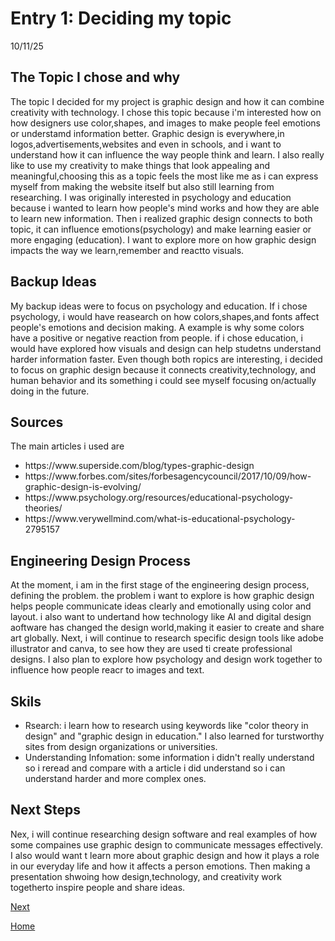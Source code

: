 # Entry 1: Deciding my topic 
 10/11/25

## The Topic I chose and why 
The topic I decided for my project is graphic design and how it can combine creativity with technology. I chose this topic because i'm interested how on how designers use color,shapes, and images to make people feel emotions or understamd information better. Graphic design is everywhere,in logos,advertisements,websites and even in schools, and i want to understand how it can influence the way people think and learn. I also really like to use my creativity to make things that look appealing and meaningful,choosing this as a topic feels the most like me as i can express myself from making the website itself but also still learning from researching. I was originally interested in psychology and education because i wanted to learn how people's mind works and how they are able to learn new information. Then i realized graphic design connects to both topic, it can influence emotions(psychology) and make learning easier or more engaging (education). I want to explore more on how graphic design impacts the way we learn,remember and reactto visuals. 

## Backup Ideas
My backup ideas were to focus on psychology and education. If i chose psychology, i would have reasearch on how colors,shapes,and fonts affect people's emotions and decision making. A example is why some colors have a positive or negative reaction from people. if i chose education, i would have explored how visuals and design can help studetns understand harder information faster. Even though both ropics are interesting, i decided to focus on graphic design because it connects creativity,technology, and human behavior and its something i could see myself focusing on/actually doing in the future.

## Sources 
The main articles i used are 
<ul>
  <li>https://www.superside.com/blog/types-graphic-design</li>
  <li>https://www.forbes.com/sites/forbesagencycouncil/2017/10/09/how-graphic-design-is-evolving/</li>
  <li>https://www.psychology.org/resources/educational-psychology-theories/</li>
  <li>https://www.verywellmind.com/what-is-educational-psychology-2795157</li>
</ul>

## Engineering Design Process 
At the moment, i am in the first stage of the engineering design process, defining the problem.
the problem i want to explore is how graphic design helps people communicate ideas clearly and emotionally using color and layout. i also want to undertand how technology like AI and digital design aoftware has changed the design world,making it easier to create and share art globally. Next, i will continue to research specific design tools like adobe illustrator and canva, to see how they are used ti create professional designs. I also plan to explore how psychology and design work together to influence how people reacr to images and text.

## Skils
<ul>
 <li> Rsearch: i learn how to research using keywords like "color theory in design" and "graphic design in education." I also learned for turstworthy sites from design organizations or universities.</li>
 <li> Understanding Infomation: some information i didn't really understand so i reread and compare with a article i did understand so i can understand harder and more complex ones. </li>
</ul>

## Next Steps
Nex, i will continue researching design software and real examples of how some compaines use graphic design to communicate messages effectively. I also would want t learn more about graphic design and how it plays a role in our everyday life and how it affects a person emotions. Then making a presentation shwoing how design,technology, and creativity work togetherto inspire people and share ideas.


[Next](entry02.md)

[Home](../README.md)
